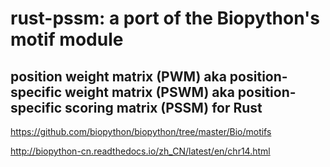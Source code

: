 # rust-pssm: a port of the Biopython's motif module
## position weight matrix (PWM) aka position-specific weight matrix (PSWM) aka position-specific scoring matrix (PSSM) for Rust

https://github.com/biopython/biopython/tree/master/Bio/motifs

http://biopython-cn.readthedocs.io/zh_CN/latest/en/chr14.html

